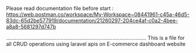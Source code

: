 Please read documentation file before start :
https://web.postman.co/workspace/My-Workspace~08441961-c45a-46d5-83dc-65d2be577919/documentation/21260297-204ce4af-c0a2-4bee-a8a8-5681297d747b

...............................................................................................
This is a file for all CRUD operations using laravel apis on E-commerce dashboard website